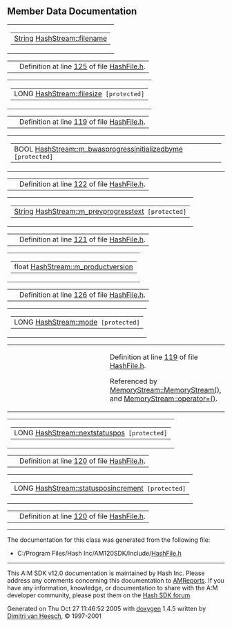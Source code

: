 ## Member Data Documentation

<span id="435ed7e9f07f740abf511a62c00eef6e" class="anchor"></span>

<table class="mdTable" data-cellpadding="2" data-cellspacing="0">
<colgroup>
<col style="width: 100%" />
</colgroup>
<tbody>
<tr>
<td class="mdRow"><table data-cellpadding="0" data-cellspacing="0" data-border="0">
<tbody>
<tr>
<td class="md" data-nowrap="" data-valign="top"><a href="classString.md" class="el">String</a> <a href="classHashStream.md#435ed7e9f07f740abf511a62c00eef6e" class="el">HashStream::filename</a></td>
</tr>
</tbody>
</table></td>
</tr>
</tbody>
</table>

|  |  |
|----|----|
|   | Definition at line <a href="HashFile_8h-source.md#l00125" class="el">125</a> of file <a href="HashFile_8h-source.md" class="el">HashFile.h</a>. |

<span id="11b4278c7e5a79003db77272c1ed2cf5" class="anchor"></span>

<table class="mdTable" data-cellpadding="2" data-cellspacing="0">
<colgroup>
<col style="width: 100%" />
</colgroup>
<tbody>
<tr>
<td class="mdRow"><table data-cellpadding="0" data-cellspacing="0" data-border="0">
<tbody>
<tr>
<td class="md" data-nowrap="" data-valign="top">LONG <a href="classHashStream.md#11b4278c7e5a79003db77272c1ed2cf5" class="el">HashStream::filesize</a><code> [protected]</code></td>
</tr>
</tbody>
</table></td>
</tr>
</tbody>
</table>

|  |  |
|----|----|
|   | Definition at line <a href="HashFile_8h-source.md#l00119" class="el">119</a> of file <a href="HashFile_8h-source.md" class="el">HashFile.h</a>. |

<span id="57c05c3c4a78112845b2bf1a9709a168" class="anchor"></span>

<table class="mdTable" data-cellpadding="2" data-cellspacing="0">
<colgroup>
<col style="width: 100%" />
</colgroup>
<tbody>
<tr>
<td class="mdRow"><table data-cellpadding="0" data-cellspacing="0" data-border="0">
<tbody>
<tr>
<td class="md" data-nowrap="" data-valign="top">BOOL <a href="classHashStream.md#57c05c3c4a78112845b2bf1a9709a168" class="el">HashStream::m_bwasprogressinitializedbyme</a><code> [protected]</code></td>
</tr>
</tbody>
</table></td>
</tr>
</tbody>
</table>

|  |  |
|----|----|
|   | Definition at line <a href="HashFile_8h-source.md#l00122" class="el">122</a> of file <a href="HashFile_8h-source.md" class="el">HashFile.h</a>. |

<span id="4199917429dcde374cc518cdc76a7d42" class="anchor"></span>

<table class="mdTable" data-cellpadding="2" data-cellspacing="0">
<colgroup>
<col style="width: 100%" />
</colgroup>
<tbody>
<tr>
<td class="mdRow"><table data-cellpadding="0" data-cellspacing="0" data-border="0">
<tbody>
<tr>
<td class="md" data-nowrap="" data-valign="top"><a href="classString.md" class="el">String</a> <a href="classHashStream.md#4199917429dcde374cc518cdc76a7d42" class="el">HashStream::m_prevprogresstext</a><code> [protected]</code></td>
</tr>
</tbody>
</table></td>
</tr>
</tbody>
</table>

|  |  |
|----|----|
|   | Definition at line <a href="HashFile_8h-source.md#l00121" class="el">121</a> of file <a href="HashFile_8h-source.md" class="el">HashFile.h</a>. |

<span id="fe4161275841c2d5ae45142257cdbe52" class="anchor"></span>

<table class="mdTable" data-cellpadding="2" data-cellspacing="0">
<colgroup>
<col style="width: 100%" />
</colgroup>
<tbody>
<tr>
<td class="mdRow"><table data-cellpadding="0" data-cellspacing="0" data-border="0">
<tbody>
<tr>
<td class="md" data-nowrap="" data-valign="top">float <a href="classHashStream.md#fe4161275841c2d5ae45142257cdbe52" class="el">HashStream::m_productversion</a></td>
</tr>
</tbody>
</table></td>
</tr>
</tbody>
</table>

|  |  |
|----|----|
|   | Definition at line <a href="HashFile_8h-source.md#l00126" class="el">126</a> of file <a href="HashFile_8h-source.md" class="el">HashFile.h</a>. |

<span id="15d61712450a686a7f365adf4fef581f" class="anchor"></span>

<table class="mdTable" data-cellpadding="2" data-cellspacing="0">
<colgroup>
<col style="width: 100%" />
</colgroup>
<tbody>
<tr>
<td class="mdRow"><table data-cellpadding="0" data-cellspacing="0" data-border="0">
<tbody>
<tr>
<td class="md" data-nowrap="" data-valign="top">LONG <a href="classHashStream.md#15d61712450a686a7f365adf4fef581f" class="el">HashStream::mode</a><code> [protected]</code></td>
</tr>
</tbody>
</table></td>
</tr>
</tbody>
</table>

<table data-cellspacing="5" data-cellpadding="0" data-border="0">
<colgroup>
<col style="width: 50%" />
<col style="width: 50%" />
</colgroup>
<tbody>
<tr>
<td> </td>
<td><p>Definition at line <a href="HashFile_8h-source.md#l00119" class="el">119</a> of file <a href="HashFile_8h-source.md" class="el">HashFile.h</a>.</p>
<p>Referenced by <a href="HashFile_8h-source.md#l00346" class="el">MemoryStream::MemoryStream()</a>, and <a href="HashFile_8h-source.md#l00351" class="el">MemoryStream::operator=()</a>.</p></td>
</tr>
</tbody>
</table>

<span id="691209b053624df44da968fb54183996" class="anchor"></span>

<table class="mdTable" data-cellpadding="2" data-cellspacing="0">
<colgroup>
<col style="width: 100%" />
</colgroup>
<tbody>
<tr>
<td class="mdRow"><table data-cellpadding="0" data-cellspacing="0" data-border="0">
<tbody>
<tr>
<td class="md" data-nowrap="" data-valign="top">LONG <a href="classHashStream.md#691209b053624df44da968fb54183996" class="el">HashStream::nextstatuspos</a><code> [protected]</code></td>
</tr>
</tbody>
</table></td>
</tr>
</tbody>
</table>

|  |  |
|----|----|
|   | Definition at line <a href="HashFile_8h-source.md#l00120" class="el">120</a> of file <a href="HashFile_8h-source.md" class="el">HashFile.h</a>. |

<span id="376a3744b45c6f3101afc7bd3c1ba274" class="anchor"></span>

<table class="mdTable" data-cellpadding="2" data-cellspacing="0">
<colgroup>
<col style="width: 100%" />
</colgroup>
<tbody>
<tr>
<td class="mdRow"><table data-cellpadding="0" data-cellspacing="0" data-border="0">
<tbody>
<tr>
<td class="md" data-nowrap="" data-valign="top">LONG <a href="classHashStream.md#376a3744b45c6f3101afc7bd3c1ba274" class="el">HashStream::statusposincrement</a><code> [protected]</code></td>
</tr>
</tbody>
</table></td>
</tr>
</tbody>
</table>

|  |  |
|----|----|
|   | Definition at line <a href="HashFile_8h-source.md#l00120" class="el">120</a> of file <a href="HashFile_8h-source.md" class="el">HashFile.h</a>. |

------------------------------------------------------------------------

The documentation for this class was generated from the following file:

- C:/Program Files/Hash Inc/AM120SDK/Include/<a href="HashFile_8h-source.md" class="el">HashFile.h</a>

------------------------------------------------------------------------

<span class="small">This A:M SDK v12.0 documentation is maintained by Hash Inc. Please address any comments concerning this documentation to [AMReports](http://www.hash.com/reports). If you have any information, knowledge, or documentation to share with the A:M developer community, please post them on the [Hash SDK forum](http://www.hash.com/forums/index.php?showforum=11).</span>

Generated on Thu Oct 27 11:46:52 2005 with [<span class="image placeholder" original-image-src="doxygen.png" original-image-title="" height="45" width="100" align="middle" border="0">doxygen</span>](http://www.doxygen.org/index.html) 1.4.5 written by [Dimitri van Heesch](mailto:dimitri@stack.nl), © 1997-2001
